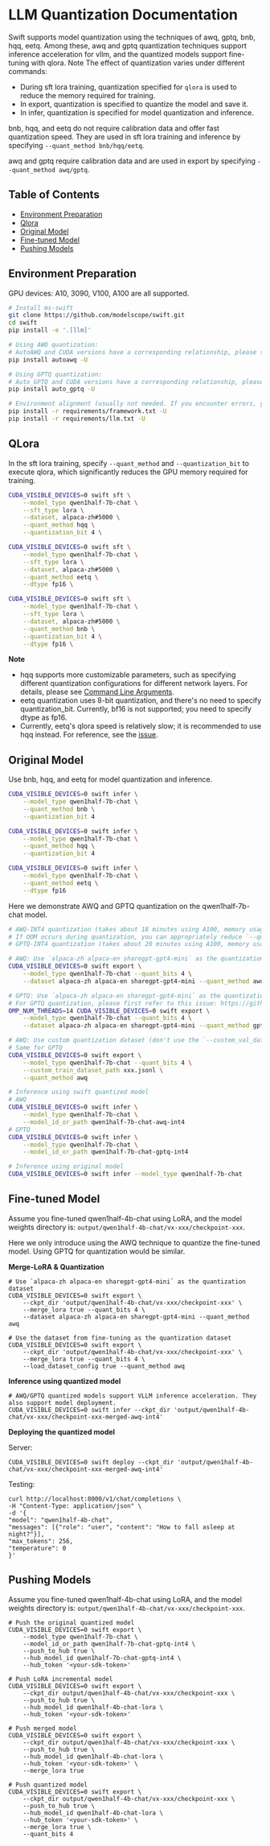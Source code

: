 # LLM Quantization Documentation
Swift supports model quantization using the techniques of awq, gptq, bnb, hqq, eetq. Among these, awq and gptq quantization techniques support inference acceleration for vllm, and the quantized models support fine-tuning with qlora.
Note The effect of quantization varies under different commands:
- During sft lora training, quantization specified for `qlora` is used to reduce the memory required for training.
- In export, quantization is specified to quantize the model and save it.
- In infer, quantization is specified for model quantization and inference.

bnb, hqq, and eetq do not require calibration data and offer fast quantization speed. They are used in sft lora training and inference by specifying `--quant_method bnb/hqq/eetq`.

awq and gptq require calibration data and are used in export by specifying `--quant_method awq/gptq`.

## Table of Contents
- [Environment Preparation](#environment-preparation)
- [Qlora](#qlora)
- [Original Model](#original-model)
- [Fine-tuned Model](#fine-tuned-model)
- [Pushing Models](#pushing-models)

## Environment Preparation
GPU devices: A10, 3090, V100, A100 are all supported.
```bash
# Install ms-swift
git clone https://github.com/modelscope/swift.git
cd swift
pip install -e '.[llm]'

# Using AWQ quantization:
# AutoAWQ and CUDA versions have a corresponding relationship, please select the version according to `https://github.com/casper-hansen/AutoAWQ`
pip install autoawq -U

# Using GPTQ quantization:
# Auto_GPTQ and CUDA versions have a corresponding relationship, please select the version according to `https://github.com/PanQiWei/AutoGPTQ#quick-installation`
pip install auto_gptq -U

# Environment alignment (usually not needed. If you encounter errors, you can run the code below, the repository uses the latest environment for testing)
pip install -r requirements/framework.txt -U
pip install -r requirements/llm.txt -U
```

## QLora
In the sft lora training, specify `--quant_method` and `--quantization_bit` to execute qlora, which significantly reduces the GPU memory required for training.

```bash
CUDA_VISIBLE_DEVICES=0 swift sft \
    --model_type qwen1half-7b-chat \
    --sft_type lora \
    --dataset, alpaca-zh#5000 \
    --quant_method hqq \
    --quantization_bit 4 \

CUDA_VISIBLE_DEVICES=0 swift sft \
    --model_type qwen1half-7b-chat \
    --sft_type lora \
    --dataset, alpaca-zh#5000 \
    --quant_method eetq \
    --dtype fp16 \

CUDA_VISIBLE_DEVICES=0 swift sft \
    --model_type qwen1half-7b-chat \
    --sft_type lora \
    --dataset, alpaca-zh#5000 \
    --quant_method bnb \
    --quantization_bit 4 \
    --dtype fp16 \
```
**Note**
- hqq supports more customizable parameters, such as specifying different quantization configurations for different network layers. For details, please see [Command Line Arguments](https://github.com/modelscope/swift/blob/main/docs/source_en/LLM/Command-line-parameters.md).
- eetq quantization uses 8-bit quantization, and there's no need to specify quantization_bit. Currently, bf16 is not supported; you need to specify dtype as fp16.
- Currently, eetq's qlora speed is relatively slow; it is recommended to use hqq instead. For reference, see the [issue](https://github.com/NetEase-FuXi/EETQ/issues/17).

## Original Model
Use bnb, hqq, and eetq for model quantization and inference.
```bash
CUDA_VISIBLE_DEVICES=0 swift infer \
    --model_type qwen1half-7b-chat \
    --quant_method bnb \
    --quantization_bit 4

CUDA_VISIBLE_DEVICES=0 swift infer \
    --model_type qwen1half-7b-chat \
    --quant_method hqq \
    --quantization_bit 4

CUDA_VISIBLE_DEVICES=0 swift infer \
    --model_type qwen1half-7b-chat \
    --quant_method eetq \
    --dtype fp16
```

Here we demonstrate AWQ and GPTQ quantization on the qwen1half-7b-chat model.
```bash
# AWQ-INT4 quantization (takes about 18 minutes using A100, memory usage: 13GB)
# If OOM occurs during quantization, you can appropriately reduce `--quant_n_samples` (default 256) and `--quant_seqlen` (default 2048).
# GPTQ-INT4 quantization (takes about 20 minutes using A100, memory usage: 7GB)

# AWQ: Use `alpaca-zh alpaca-en sharegpt-gpt4-mini` as the quantization dataset
CUDA_VISIBLE_DEVICES=0 swift export \
    --model_type qwen1half-7b-chat --quant_bits 4 \
    --dataset alpaca-zh alpaca-en sharegpt-gpt4-mini --quant_method awq

# GPTQ: Use `alpaca-zh alpaca-en sharegpt-gpt4-mini` as the quantization dataset
# For GPTQ quantization, please first refer to this issue: https://github.com/AutoGPTQ/AutoGPTQ/issues/439
OMP_NUM_THREADS=14 CUDA_VISIBLE_DEVICES=0 swift export \
    --model_type qwen1half-7b-chat --quant_bits 4 \
    --dataset alpaca-zh alpaca-en sharegpt-gpt4-mini --quant_method gptq

# AWQ: Use custom quantization dataset (don't use the `--custom_val_dataset_path` parameter)
# Same for GPTQ
CUDA_VISIBLE_DEVICES=0 swift export \
    --model_type qwen1half-7b-chat --quant_bits 4 \
    --custom_train_dataset_path xxx.jsonl \
    --quant_method awq

# Inference using swift quantized model
# AWQ
CUDA_VISIBLE_DEVICES=0 swift infer \
    --model_type qwen1half-7b-chat \
    --model_id_or_path qwen1half-7b-chat-awq-int4
# GPTQ
CUDA_VISIBLE_DEVICES=0 swift infer \
    --model_type qwen1half-7b-chat \
    --model_id_or_path qwen1half-7b-chat-gptq-int4

# Inference using original model
CUDA_VISIBLE_DEVICES=0 swift infer --model_type qwen1half-7b-chat
```

## Fine-tuned Model

Assume you fine-tuned qwen1half-4b-chat using LoRA, and the model weights directory is: `output/qwen1half-4b-chat/vx-xxx/checkpoint-xxx`.

Here we only introduce using the AWQ technique to quantize the fine-tuned model. Using GPTQ for quantization would be similar.

**Merge-LoRA & Quantization**
```shell
# Use `alpaca-zh alpaca-en sharegpt-gpt4-mini` as the quantization dataset
CUDA_VISIBLE_DEVICES=0 swift export \
    --ckpt_dir 'output/qwen1half-4b-chat/vx-xxx/checkpoint-xxx' \
    --merge_lora true --quant_bits 4 \
    --dataset alpaca-zh alpaca-en sharegpt-gpt4-mini --quant_method awq

# Use the dataset from fine-tuning as the quantization dataset
CUDA_VISIBLE_DEVICES=0 swift export \
    --ckpt_dir 'output/qwen1half-4b-chat/vx-xxx/checkpoint-xxx' \
    --merge_lora true --quant_bits 4 \
    --load_dataset_config true --quant_method awq
```

**Inference using quantized model**
```shell
# AWQ/GPTQ quantized models support VLLM inference acceleration. They also support model deployment.
CUDA_VISIBLE_DEVICES=0 swift infer --ckpt_dir 'output/qwen1half-4b-chat/vx-xxx/checkpoint-xxx-merged-awq-int4'
```

**Deploying the quantized model**

Server:

```shell
CUDA_VISIBLE_DEVICES=0 swift deploy --ckpt_dir 'output/qwen1half-4b-chat/vx-xxx/checkpoint-xxx-merged-awq-int4'
```

Testing:
```shell
curl http://localhost:8000/v1/chat/completions \
-H "Content-Type: application/json" \
-d '{
"model": "qwen1half-4b-chat",
"messages": [{"role": "user", "content": "How to fall asleep at night?"}],
"max_tokens": 256,
"temperature": 0
}'
```

## Pushing Models
Assume you fine-tuned qwen1half-4b-chat using LoRA, and the model weights directory is: `output/qwen1half-4b-chat/vx-xxx/checkpoint-xxx`.

```shell
# Push the original quantized model
CUDA_VISIBLE_DEVICES=0 swift export \
    --model_type qwen1half-7b-chat \
    --model_id_or_path qwen1half-7b-chat-gptq-int4 \
    --push_to_hub true \
    --hub_model_id qwen1half-7b-chat-gptq-int4 \
    --hub_token '<your-sdk-token>'

# Push LoRA incremental model
CUDA_VISIBLE_DEVICES=0 swift export \
    --ckpt_dir output/qwen1half-4b-chat/vx-xxx/checkpoint-xxx \
    --push_to_hub true \
    --hub_model_id qwen1half-4b-chat-lora \
    --hub_token '<your-sdk-token>'

# Push merged model
CUDA_VISIBLE_DEVICES=0 swift export \
    --ckpt_dir output/qwen1half-4b-chat/vx-xxx/checkpoint-xxx \
    --push_to_hub true \
    --hub_model_id qwen1half-4b-chat-lora \
    --hub_token '<your-sdk-token>' \
    --merge_lora true

# Push quantized model
CUDA_VISIBLE_DEVICES=0 swift export \
    --ckpt_dir output/qwen1half-4b-chat/vx-xxx/checkpoint-xxx \
    --push_to_hub true \
    --hub_model_id qwen1half-4b-chat-lora \
    --hub_token '<your-sdk-token>' \
    --merge_lora true \
    --quant_bits 4
```

